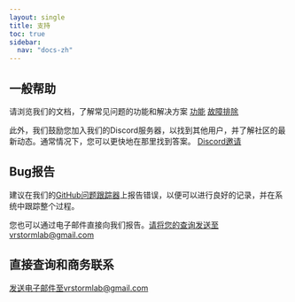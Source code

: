 ```yaml
---
layout: single
title: 支持
toc: true
sidebar:
  nav: "docs-zh"
---
```


## 一般帮助
请浏览我们的文档，了解常见问题的功能和解决方案
[功能](features)
[故障排除](troubleshooting)

此外，我们鼓励您加入我们的Discord服务器，以找到其他用户，并了解社区的最新动态。通常情况下，您可以更快地在那里找到答案。
[Discord邀请](https://discord.gg/xN2MaM7C5q)


## Bug报告
建议在我们的[GitHub问题跟踪器](https://github.com/alloystorm/dvvr/issues)上报告错误，以便可以进行良好的记录，并在系统中跟踪整个过程。

您也可以通过电子邮件直接向我们报告。请将您的查询发送至vrstormlab@gmail.com


## 直接查询和商务联系
发送电子邮件至vrstormlab@gmail.com
